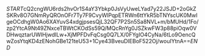 $START$cQ2cngWU6rds2hvOr1S4aY3Ybkp0JsVyUweLYad7y22JSJD+2oGkZSKRv8O7GNmRyQROnOFr7Ty7F9CvyWlPqpETRWn6ttYkR5bTNYscUK0MwIgeOCdhgW0Ao6XAYuvS4xdgjpsesQjL32QF7P2Sn5Sa8NVL+m/bMUHd/1Fo/zp2YtcA9Nt49ZNxceTBWtCKOdSs59Q/MQcRnYg0JSZkwFW3p88piOqw0VDHwqztarUWIHjwdILw+XjMPFDvFqCsg0Q7LX/0FYgIO4CyNa/6tLo9OencQwZosYtqKD4zENohGBe121teU53+1Cye43BveuDIEBoF522Oj/wouIYtnA==$END$